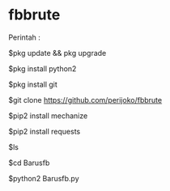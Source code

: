 # fbbrute

Perintah :

$pkg update && pkg upgrade

$pkg install python2

$pkg install git

$git clone https://github.com/perijoko/fbbrute

$pip2 install mechanize

$pip2 install requests

$ls

$cd Barusfb

$python2 Barusfb.py

